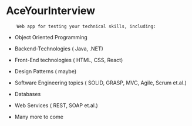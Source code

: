 # AceYourInterview
        Web app for testing your technical skills, including:
  
  * Object Oriented Programming
  
  * Backend-Technologies ( Java, .NET)
  
  * Front-End technologies ( HTML, CSS, React) 
  
  * Design Patterns ( maybe)
  
  * Software Engineering topics ( SOLID, GRASP, MVC, Agile, Scrum et.al.)
  
  * Databases 
  
  * Web Services ( REST, SOAP et.al.) 
  
  + Many more to come
